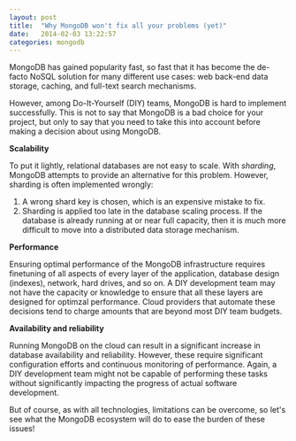 ```yaml
---
layout: post
title:  "Why MongoDB won't fix all your problems (yet)"
date:   2014-02-03 13:22:57
categories: mongodb
---
```


MongoDB has gained popularity fast, so fast that it has become the de-facto NoSQL solution for many different use cases: web back-end data storage, caching, and full-text search mechanisms.

However, among Do-It-Yourself (DIY) teams, MongoDB is hard to implement successfully. This is not to say that MongoDB is a bad choice for your project, but only to say that you need to take this into account before making a decision about using MongoDB.

**Scalability**

To put it lightly, relational databases are not easy to scale. With *sharding*, MongoDB attempts to provide an alternative for this problem. However, sharding is often implemented wrongly:

1. A wrong shard key is chosen, which is an expensive mistake to fix.
2. Sharding is applied too late in the database scaling process. If the database is already running at or near full capacity, then it is much more difficult to move into a distributed data storage mechanism.

**Performance**

Ensuring optimal performance of the MongoDB infrastructure requires finetuning of all aspects of every layer of the application, database design (indexes), network, hard drives, and so on. A DIY development team may not have the capacity or knowledge to ensure that all these layers are designed for optimzal performance. Cloud providers that automate these decisions tend to charge amounts that are beyond most DIY team budgets.

**Availability and reliability**

Running MongoDB on the cloud can result in a significant increase in database availability and reliability. However, these require significant configuration efforts and continuous monitoring of performance. Again, a DIY development team might not be capable of performing these tasks without significantly impacting the progress of actual software development.

But of course, as with all technologies, limitations can be overcome, so let's see what the MongoDB ecosystem will do to ease the burden of these issues!